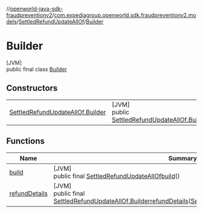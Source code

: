 //[openworld-java-sdk-fraudpreventionv2](../../../../index.md)/[com.expediagroup.openworld.sdk.fraudpreventionv2.models](../../index.md)/[SettledRefundUpdateAllOf](../index.md)/[Builder](index.md)

# Builder

[JVM]\
public final class [Builder](index.md)

## Constructors

| | |
|---|---|
| [SettledRefundUpdateAllOf.Builder](-settled-refund-update-all-of.-builder.md) | [JVM]<br>public [SettledRefundUpdateAllOf.Builder](index.md)[SettledRefundUpdateAllOf.Builder](-settled-refund-update-all-of.-builder.md)([SettledRefundUpdateDetails](../../-settled-refund-update-details/index.md)refundDetails) |

## Functions

| Name | Summary |
|---|---|
| [build](build.md) | [JVM]<br>public final [SettledRefundUpdateAllOf](../index.md)[build](build.md)() |
| [refundDetails](refund-details.md) | [JVM]<br>public final [SettledRefundUpdateAllOf.Builder](index.md)[refundDetails](refund-details.md)([SettledRefundUpdateDetails](../../-settled-refund-update-details/index.md)refundDetails) |
